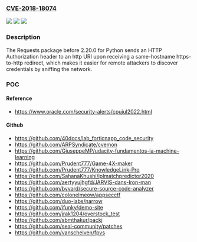 ### [CVE-2018-18074](https://cve.mitre.org/cgi-bin/cvename.cgi?name=CVE-2018-18074)
![](https://img.shields.io/static/v1?label=Product&message=n%2Fa&color=blue)
![](https://img.shields.io/static/v1?label=Version&message=n%2Fa&color=blue)
![](https://img.shields.io/static/v1?label=Vulnerability&message=n%2Fa&color=brighgreen)

### Description

The Requests package before 2.20.0 for Python sends an HTTP Authorization header to an http URI upon receiving a same-hostname https-to-http redirect, which makes it easier for remote attackers to discover credentials by sniffing the network.

### POC

#### Reference
- https://www.oracle.com/security-alerts/cpujul2022.html

#### Github
- https://github.com/40docs/lab_forticnapp_code_security
- https://github.com/ARPSyndicate/cvemon
- https://github.com/GiuseppeMP/udacity-fundamentos-ia-machine-learning
- https://github.com/Prudent777/Game-4X-maker
- https://github.com/Prudent777/KnowledgeLink-Pro
- https://github.com/SahanaKhushi/iplmatchpredictor2020
- https://github.com/aertyyujhgfd/JARVIS-dans-Iron-man
- https://github.com/bvvard/secure-source-code-analyzer
- https://github.com/colonelmeow/appsecctf
- https://github.com/duo-labs/narrow
- https://github.com/ifunky/demo-site
- https://github.com/jrak1204/overstock_test
- https://github.com/sbmthakur/packj
- https://github.com/seal-community/patches
- https://github.com/vanschelven/fpvs

